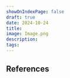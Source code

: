 ```yaml
---
showOnIndexPage: false
draft: true
date: 2024-10-24
title: 
image: Image.png
description: 
tags: 
---
```


## References

##
